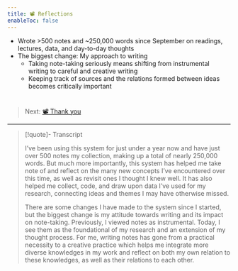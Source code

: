 ```yaml
---
title: 📽️ Reflections
enableToc: false
---
```


* Wrote >500 notes and ~250,000 words since September on readings, lectures, data, and day-to-day thoughts 
* The biggest change: My approach to writing
  * Taking note-taking seriously means shifting from instrumental writing to careful and creative writing
  * Keeping track of sources and the relations formed between ideas becomes critically important

# 

 > 
 > Next: [📽️ Thank you](pr11%20Thank%20you.md)

---

 > 
 > \[!quote\]- Transcript
 > 
 > I’ve been using this system for just under a year now and have just over 500 notes my collection, making up a total of nearly 250,000 words. But much more importantly, this system has helped me take note of and reflect on the many new concepts I’ve encountered over this time, as well as revisit ones I thought I knew well. It has also helped me collect, code, and draw upon data I’ve used for my research, connecting ideas and themes I may have otherwise missed.
 > 
 > There are some changes I have made to the system since I started, but the biggest change is my attitude towards writing and its impact on note-taking. Previously, I viewed notes as instrumental. Today, I see them as the foundational of my research and an extension of my thought process. For me, writing notes has gone from a practical necessity to a creative practice which helps me integrate more diverse knowledges in my work and reflect on both my own relation to these knowledges, as well as their relations to each other.
